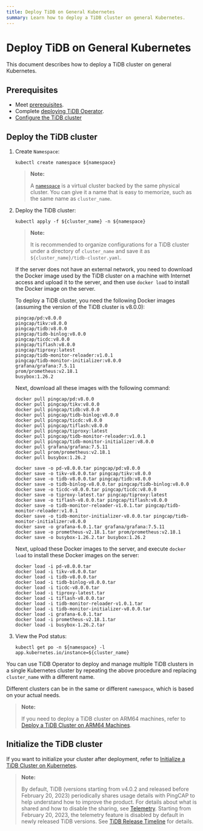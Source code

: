 ```yaml
---
title: Deploy TiDB on General Kubernetes
summary: Learn how to deploy a TiDB cluster on general Kubernetes.
---
```


# Deploy TiDB on General Kubernetes

This document describes how to deploy a TiDB cluster on general Kubernetes.

## Prerequisites

- Meet [prerequisites](prerequisites.md).
- Complete [deploying TiDB Operator](deploy-tidb-operator.md).
- [Configure the TiDB cluster](configure-a-tidb-cluster.md)

## Deploy the TiDB cluster

1. Create `Namespace`:

    
    ``` shell
    kubectl create namespace ${namespace}
    ```

    > **Note:**
    >
    > A [`namespace`](https://kubernetes.io/docs/concepts/overview/working-with-objects/namespaces/) is a virtual cluster backed by the same physical cluster. You can give it a name that is easy to memorize, such as the same name as `cluster_name`.

2. Deploy the TiDB cluster:

    
    ``` shell
    kubectl apply -f ${cluster_name} -n ${namespace}
    ```

    > **Note:**
    >
    > It is recommended to organize configurations for a TiDB cluster under a directory of `cluster_name` and save it as `${cluster_name}/tidb-cluster.yaml`.

    If the server does not have an external network, you need to download the Docker image used by the TiDB cluster on a machine with Internet access and upload it to the server, and then use `docker load` to install the Docker image on the server.

    To deploy a TiDB cluster, you need the following Docker images (assuming the version of the TiDB cluster is v8.0.0):

    ```shell
    pingcap/pd:v8.0.0
    pingcap/tikv:v8.0.0
    pingcap/tidb:v8.0.0
    pingcap/tidb-binlog:v8.0.0
    pingcap/ticdc:v8.0.0
    pingcap/tiflash:v8.0.0
    pingcap/tiproxy:latest
    pingcap/tidb-monitor-reloader:v1.0.1
    pingcap/tidb-monitor-initializer:v8.0.0
    grafana/grafana:7.5.11
    prom/prometheus:v2.18.1
    busybox:1.26.2
    ```

    Next, download all these images with the following command:

    
    ```shell
    docker pull pingcap/pd:v8.0.0
    docker pull pingcap/tikv:v8.0.0
    docker pull pingcap/tidb:v8.0.0
    docker pull pingcap/tidb-binlog:v8.0.0
    docker pull pingcap/ticdc:v8.0.0
    docker pull pingcap/tiflash:v8.0.0
    docker pull pingcap/tiproxy:latest
    docker pull pingcap/tidb-monitor-reloader:v1.0.1
    docker pull pingcap/tidb-monitor-initializer:v8.0.0
    docker pull grafana/grafana:7.5.11
    docker pull prom/prometheus:v2.18.1
    docker pull busybox:1.26.2

    docker save -o pd-v8.0.0.tar pingcap/pd:v8.0.0
    docker save -o tikv-v8.0.0.tar pingcap/tikv:v8.0.0
    docker save -o tidb-v8.0.0.tar pingcap/tidb:v8.0.0
    docker save -o tidb-binlog-v8.0.0.tar pingcap/tidb-binlog:v8.0.0
    docker save -o ticdc-v8.0.0.tar pingcap/ticdc:v8.0.0
    docker save -o tiproxy-latest.tar pingcap/tiproxy:latest
    docker save -o tiflash-v8.0.0.tar pingcap/tiflash:v8.0.0
    docker save -o tidb-monitor-reloader-v1.0.1.tar pingcap/tidb-monitor-reloader:v1.0.1
    docker save -o tidb-monitor-initializer-v8.0.0.tar pingcap/tidb-monitor-initializer:v8.0.0
    docker save -o grafana-6.0.1.tar grafana/grafana:7.5.11
    docker save -o prometheus-v2.18.1.tar prom/prometheus:v2.18.1
    docker save -o busybox-1.26.2.tar busybox:1.26.2
    ```

    Next, upload these Docker images to the server, and execute `docker load` to install these Docker images on the server:

    
    ```shell
    docker load -i pd-v8.0.0.tar
    docker load -i tikv-v8.0.0.tar
    docker load -i tidb-v8.0.0.tar
    docker load -i tidb-binlog-v8.0.0.tar
    docker load -i ticdc-v8.0.0.tar
    docker load -i tiproxy-latest.tar
    docker load -i tiflash-v8.0.0.tar
    docker load -i tidb-monitor-reloader-v1.0.1.tar
    docker load -i tidb-monitor-initializer-v8.0.0.tar
    docker load -i grafana-6.0.1.tar
    docker load -i prometheus-v2.18.1.tar
    docker load -i busybox-1.26.2.tar
    ```

3. View the Pod status:

    
    ``` shell
    kubectl get po -n ${namespace} -l app.kubernetes.io/instance=${cluster_name}
    ```

You can use TiDB Operator to deploy and manage multiple TiDB clusters in a single Kubernetes cluster by repeating the above procedure and replacing `cluster_name` with a different name.

Different clusters can be in the same or different `namespace`, which is based on your actual needs.

> **Note:**
>
> If you need to deploy a TiDB cluster on ARM64 machines, refer to [Deploy a TiDB Cluster on ARM64 Machines](deploy-cluster-on-arm64.md).

## Initialize the TiDB cluster

If you want to initialize your cluster after deployment, refer to [Initialize a TiDB Cluster on Kubernetes](initialize-a-cluster.md).

> **Note:**
>
> By default, TiDB (versions starting from v4.0.2 and released before February 20, 2023) periodically shares usage details with PingCAP to help understand how to improve the product. For details about what is shared and how to disable the sharing, see [Telemetry](https://docs.pingcap.com/tidb/stable/telemetry). Starting from February 20, 2023, the telemetry feature is disabled by default in newly released TiDB versions. See [TiDB Release Timeline](https://docs.pingcap.com/tidb/stable/release-timeline) for details.
